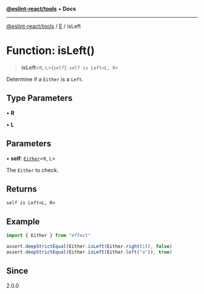 [**@eslint-react/tools**](../../../README.md) • **Docs**

***

[@eslint-react/tools](../../../README.md) / [E](../README.md) / isLeft

# Function: isLeft()

> **isLeft**\<`R`, `L`\>(`self`): `self is Left<L, R>`

Determine if a `Either` is a `Left`.

## Type Parameters

• **R**

• **L**

## Parameters

• **self**: [`Either`](../type-aliases/Either.md)\<`R`, `L`\>

The `Either` to check.

## Returns

`self is Left<L, R>`

## Example

```ts
import { Either } from "effect"

assert.deepStrictEqual(Either.isLeft(Either.right(1)), false)
assert.deepStrictEqual(Either.isLeft(Either.left("a")), true)
```

## Since

2.0.0

